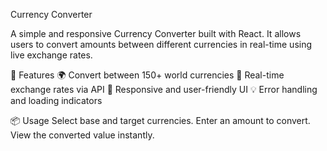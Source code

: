 Currency Converter

A simple and responsive Currency Converter built with React. It allows users to convert amounts between different currencies in real-time using live exchange rates.

📖 Features
🌍 Convert between 150+ world currencies
🔄 Real-time exchange rates via API
📱 Responsive and user-friendly UI
💡 Error handling and loading indicators

📦 Usage
Select base and target currencies.
Enter an amount to convert.
View the converted value instantly.
